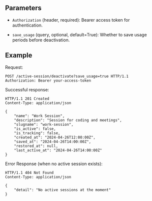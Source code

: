 ## Parameters

- `Authorization` (header, required): Bearer access token for authentication.

- `save_usage` (query, optional, default=True): Whether to save usage periods before deactivation.

## Example

Request:

```http
POST /active-session/deactivate?save_usage=true HTTP/1.1
Authorization: Bearer your-access-token
```

Successful response:

```http
HTTP/1.1 201 Created
Content-Type: application/json

{ 
    "name": "Work Session", 
    "description": "Session for coding and meetings", 
    "slugname": "work-session", 
    "is_active": false, 
    "is_tracking": false, 
    "created_at": "2024-04-26T12:00:00Z", 
    "saved_at": "2024-04-26T14:00:00Z", 
    "restored_at": null, 
    "last_active_at": "2024-04-26T14:00:00Z" 
}
```


Error Response (when no active session exists):

```http
HTTP/1.1 404 Not Found
Content-Type: application/json

{ 
    "detail": "No active sessions at the moment"
}
```